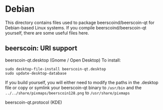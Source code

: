 
Debian
====================
This directory contains files used to package beerscoind/beerscoin-qt
for Debian-based Linux systems. If you compile beerscoind/beerscoin-qt yourself, there are some useful files here.

## beerscoin: URI support ##


beerscoin-qt.desktop  (Gnome / Open Desktop)
To install:

	sudo desktop-file-install beerscoin-qt.desktop
	sudo update-desktop-database

If you build yourself, you will either need to modify the paths in
the .desktop file or copy or symlink your beerscoin-qt binary to `/usr/bin`
and the `../../share/pixmaps/beerscoin128.png` to `/usr/share/pixmaps`

beerscoin-qt.protocol (KDE)

